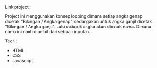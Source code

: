 Link project :


Project ini menggunakan konsep looping dimana setiap angka genap dicetak "Bilangan / Angka genap",
sedangakan untuk angka ganjil dicetak "Bilangan / Angka ganjil". Lalu setiap 5 angka akan dicetak nama.
Dimana nama ini nanti diambil dari sebuah inputan.

Tech :
- HTML
- CSS
- Javascript

